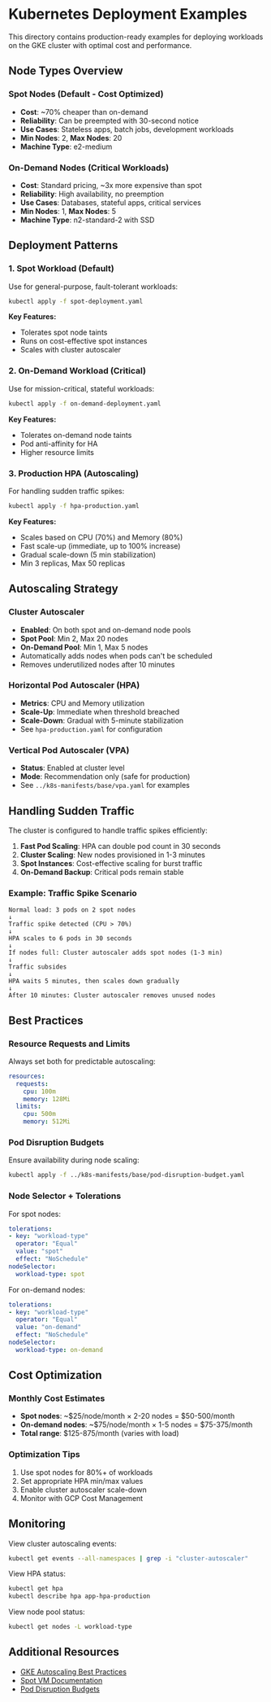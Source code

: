 # Kubernetes Deployment Examples

This directory contains production-ready examples for deploying workloads on the GKE cluster with optimal cost and performance.

## Node Types Overview

### Spot Nodes (Default - Cost Optimized)
- **Cost**: ~70% cheaper than on-demand
- **Reliability**: Can be preempted with 30-second notice
- **Use Cases**: Stateless apps, batch jobs, development workloads
- **Min Nodes**: 2, **Max Nodes**: 20
- **Machine Type**: e2-medium

### On-Demand Nodes (Critical Workloads)
- **Cost**: Standard pricing, ~3x more expensive than spot
- **Reliability**: High availability, no preemption
- **Use Cases**: Databases, stateful apps, critical services
- **Min Nodes**: 1, **Max Nodes**: 5
- **Machine Type**: n2-standard-2 with SSD

## Deployment Patterns

### 1. Spot Workload (Default)
Use for general-purpose, fault-tolerant workloads:

```bash
kubectl apply -f spot-deployment.yaml
```

**Key Features:**
- Tolerates spot node taints
- Runs on cost-effective spot instances
- Scales with cluster autoscaler

### 2. On-Demand Workload (Critical)
Use for mission-critical, stateful workloads:

```bash
kubectl apply -f on-demand-deployment.yaml
```

**Key Features:**
- Tolerates on-demand node taints
- Pod anti-affinity for HA
- Higher resource limits

### 3. Production HPA (Autoscaling)
For handling sudden traffic spikes:

```bash
kubectl apply -f hpa-production.yaml
```

**Key Features:**
- Scales based on CPU (70%) and Memory (80%)
- Fast scale-up (immediate, up to 100% increase)
- Gradual scale-down (5 min stabilization)
- Min 3 replicas, Max 50 replicas

## Autoscaling Strategy

### Cluster Autoscaler
- **Enabled**: On both spot and on-demand node pools
- **Spot Pool**: Min 2, Max 20 nodes
- **On-Demand Pool**: Min 1, Max 5 nodes
- Automatically adds nodes when pods can't be scheduled
- Removes underutilized nodes after 10 minutes

### Horizontal Pod Autoscaler (HPA)
- **Metrics**: CPU and Memory utilization
- **Scale-Up**: Immediate when threshold breached
- **Scale-Down**: Gradual with 5-minute stabilization
- See `hpa-production.yaml` for configuration

### Vertical Pod Autoscaler (VPA)
- **Status**: Enabled at cluster level
- **Mode**: Recommendation only (safe for production)
- See `../k8s-manifests/base/vpa.yaml` for examples

## Handling Sudden Traffic

The cluster is configured to handle traffic spikes efficiently:

1. **Fast Pod Scaling**: HPA can double pod count in 30 seconds
2. **Cluster Scaling**: New nodes provisioned in 1-3 minutes
3. **Spot Instances**: Cost-effective scaling for burst traffic
4. **On-Demand Backup**: Critical pods remain stable

### Example: Traffic Spike Scenario
```
Normal load: 3 pods on 2 spot nodes
↓
Traffic spike detected (CPU > 70%)
↓
HPA scales to 6 pods in 30 seconds
↓
If nodes full: Cluster autoscaler adds spot nodes (1-3 min)
↓
Traffic subsides
↓
HPA waits 5 minutes, then scales down gradually
↓
After 10 minutes: Cluster autoscaler removes unused nodes
```

## Best Practices

### Resource Requests and Limits
Always set both for predictable autoscaling:
```yaml
resources:
  requests:
    cpu: 100m
    memory: 128Mi
  limits:
    cpu: 500m
    memory: 512Mi
```

### Pod Disruption Budgets
Ensure availability during node scaling:
```bash
kubectl apply -f ../k8s-manifests/base/pod-disruption-budget.yaml
```

### Node Selector + Tolerations
For spot nodes:
```yaml
tolerations:
- key: "workload-type"
  operator: "Equal"
  value: "spot"
  effect: "NoSchedule"
nodeSelector:
  workload-type: spot
```

For on-demand nodes:
```yaml
tolerations:
- key: "workload-type"
  operator: "Equal"
  value: "on-demand"
  effect: "NoSchedule"
nodeSelector:
  workload-type: on-demand
```

## Cost Optimization

### Monthly Cost Estimates
- **Spot nodes**: ~$25/node/month × 2-20 nodes = $50-500/month
- **On-demand nodes**: ~$75/node/month × 1-5 nodes = $75-375/month
- **Total range**: $125-875/month (varies with load)

### Optimization Tips
1. Use spot nodes for 80%+ of workloads
2. Set appropriate HPA min/max values
3. Enable cluster autoscaler scale-down
4. Monitor with GCP Cost Management

## Monitoring

View cluster autoscaling events:
```bash
kubectl get events --all-namespaces | grep -i "cluster-autoscaler"
```

View HPA status:
```bash
kubectl get hpa
kubectl describe hpa app-hpa-production
```

View node pool status:
```bash
kubectl get nodes -L workload-type
```

## Additional Resources

- [GKE Autoscaling Best Practices](https://cloud.google.com/kubernetes-engine/docs/concepts/horizontalpodautoscaler)
- [Spot VM Documentation](https://cloud.google.com/compute/docs/instances/spot)
- [Pod Disruption Budgets](https://kubernetes.io/docs/tasks/run-application/configure-pdb/)
